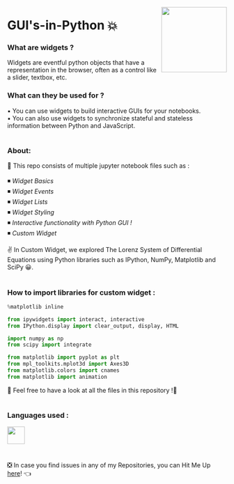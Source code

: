 <a ><img src="https://media4.giphy.com/media/26u4cqVR8dsmedTJ6/200w.gif?cid=82a1493bivjop2dbc90va6bkcqy5op33wceg67aqs1p0tvh4&rid=200w.gif" align="right" height="150"/></a>

# GUI's-in-Python 💥

### What are widgets ?
Widgets are eventful python objects that have a representation in the browser, often as a control like a slider, textbox, etc.

### What can they be used for ?
▪ You can use widgets to build interactive GUIs for your notebooks.<br>
▪ You can also use widgets to synchronize stateful and stateless information between Python and JavaScript.

# 
### About:
📌 This repo consists of multiple jupyter notebook files such as :<br><br>
◾ *Widget Basics*  <br>
◾ *Widget Events*<br>
◾ *Widget Lists*<br>
◾ *Widget Styling*<br>
◾ *Interactive functionality with Python GUI !*<br>
◾ *Custom Widget*<br>

✌ In Custom Widget, we explored The Lorenz System of Differential Equations using Python libraries such as IPython, NumPy, Matplotlib and SciPy 😀.

#
### How to import libraries for custom widget :
```python
%matplotlib inline
```
```python
from ipywidgets import interact, interactive
from IPython.display import clear_output, display, HTML
```
```python
import numpy as np
from scipy import integrate

from matplotlib import pyplot as plt
from mpl_toolkits.mplot3d import Axes3D
from matplotlib.colors import cnames
from matplotlib import animation
```

📣  Feel free to have a look at all the files in this repository !🤗

#
### Languages used :
<code><img height="40" src="https://img.icons8.com/color/48/000000/python--v1.png"/></code>

#
❎ In case you find issues in any of my Repositories, you can Hit Me Up [here](https://github.com/Aditya-Bhate/Aditya-Bhate/issues)! 👈



